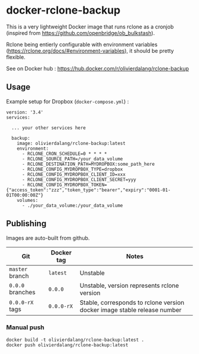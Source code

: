 # docker-rclone-backup

This is a very lightweight Docker image that runs rclone as a cronjob (inspired from https://github.com/openbridge/ob_bulkstash).

Rclone being entierly configurable with environment variables (https://rclone.org/docs/#environment-variables), it should be pretty flexible.

See on Docker hub : https://hub.docker.com/r/olivierdalang/rclone-backup

## Usage

Example setup for Dropbox (`docker-compose.yml`) :

```
version: '3.4'
services:

  ... your other services here

  backup:
    image: olivierdalang/rclone-backup:latest
    environment:
      - RCLONE_CRON_SCHEDULE=0 * * * *
      - RCLONE_SOURCE_PATH=/your_data_volume
      - RCLONE_DESTINATION_PATH=MYDROPBOX:some_path_here
      - RCLONE_CONFIG_MYDROPBOX_TYPE=dropbox
      - RCLONE_CONFIG_MYDROPBOX_CLIENT_ID=xxx
      - RCLONE_CONFIG_MYDROPBOX_CLIENT_SECRET=yyy
      - RCLONE_CONFIG_MYDROPBOX_TOKEN={"access_token":"zzz","token_type":"bearer","expiry":"0001-01-01T00:00:00Z"}
    volumes:
      - ./your_data_volume:/your_data_volume
```

## Publishing

Images are auto-built from github.


|Git              |Docker tag|Notes |
|-----------------|----------|------|
|`master` branch  |`latest`  |Unstable|
|`0.0.0` branches |`0.0.0`   |Unstable, version represents rclone version|
|`0.0.0-rX` tags  |`0.0.0-rX`|Stable, corresponds to rclone version docker image stable release number|

### Manual push

```
docker build -t olivierdalang/rclone-backup:latest .
docker push olivierdalang/rclone-backup:latest
```
